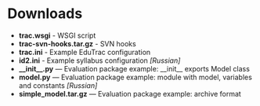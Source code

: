# Downloads

* **trac.wsgi** - WSGI script
* **trac-svn-hooks.tar.gz** - SVN hooks
* **trac.ini** - Example EduTrac configuration
* **id2.ini** - Example syllabus configuration *[Russian]*
* **\_\_init__.py** — Evaluation package example: \_\_init__ exports Model class
* **model.py** — Evaluation package example: module with model, variables and constants *[Russian]*
* **simple_model.tar.gz** — Evaluation package example: archive format
